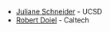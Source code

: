 
+ [Juliane Schneider](https://github.com/pitviper6) - UCSD
+ [Robert Doiel](https://github.com/rsdoiel) - Caltech

